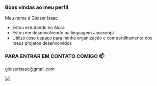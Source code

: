 ### Boas vindas ao meu perfil

Meu nome é Gleiser Isaac

- Estou estudando no Alura
- Estou me desenvolvendo  na linguagem Javascript
- Utilizo esse espaço para minha organização e compartilhamento dos meus projetos desenvolvidos

### PARA ENTRAR EM CONTATO COMIGO 📫

gleiserisaac@gmail.com



![](https://media1.tenor.com/m/hZ2bO2_rntMAAAAd/monkey-ape.gif)
